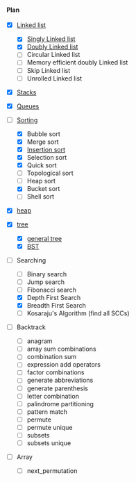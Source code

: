 #### Plan
 - [x] [Linked list](https://github.com/stlmp/stlmp/tree/master/src/linked_list)
   - [x] [Singly Linked list](https://github.com/stlmp/stlmp/blob/master/src/linked_list/ll.hpp)
   - [x] [Doubly Linked list](https://github.com/stlmp/stlmp/blob/master/src/linked_list/dll.hpp)
   - [ ] Circular Linked list
   - [ ] Memory efficient doubly Linked list
   - [ ] Skip Linked list
   - [ ] Unrolled Linked list

 - [x] [Stacks](https://github.com/stlmp/stlmp/blob/master/src/stack/stack.hpp)

 - [x] [Queues](https://github.com/stlmp/stlmp/blob/master/src/queue/queue.hpp)

 - [ ] [Sorting](https://github.com/stlmp/stlmp/tree/master/src/sorting)
   - [x] Bubble sort
   - [x] Merge sort
   - [x] [Insertion sort](https://github.com/stlmp/stlmp/blob/master/src/sorting/insertion.hpp)
   - [x] Selection sort
   - [x] Quick sort
   - [ ] Topological sort
   - [ ] Heap sort
   - [x] Bucket sort
   - [ ] Shell sort
   
 - [x] [heap](https://github.com/stlmp/stlmp/blob/master/src/heap/heap.hpp)
   
 - [x] [tree](https://github.com/stlmp/stlmp/blob/master/src/tree)
   - [x] [general tree](https://github.com/stlmp/stlmp/blob/master/src/tree/tree.hpp)
   - [x] [BST](https://github.com/stlmp/stlmp/blob/master/src/tree/bst.hpp)

 - [ ] Searching
   - [ ] Binary search
   - [ ] Jump search
   - [ ] Fibonacci search
   - [x] Depth First Search 
   - [x] Breadth First Search
   - [ ] Kosaraju's Algorithm (find all SCCs)

 - [ ] Backtrack
   - [ ] anagram
   - [ ] array sum combinations
   - [ ] combination sum
   - [ ] expression add operators
   - [ ] factor combinations
   - [ ] generate abbreviations
   - [ ] generate parenthesis
   - [ ] letter combination
   - [ ] palindrome partitioning
   - [ ] pattern match
   - [ ] permute
   - [ ] permute unique
   - [ ] subsets
   - [ ] subsets unique

 - [ ] Array
   - [ ] next_permutation
